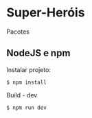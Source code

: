 # Super-Heróis 

Pacotes
## NodeJS e npm


Instalar projeto:
```shell
$ npm install
```

Build - dev
```shell
$ npm run dev
```